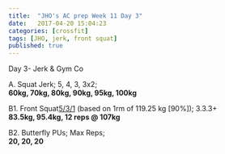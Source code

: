 ```yaml
---
title:  "JHO's AC prep Week 11 Day 3"
date:   2017-04-20 15:04:23
categories: [crossfit]
tags: [JHO, jerk, front squat]
published: true
---
```

Day 3- Jerk & Gym Co

A. Squat Jerk; 5, 4, 3, 3x2;  
**60kg, 70kg, 80kg, 90kg, 95kg, 100kg**  

B1. Front Squat[5/3/1][link_wendler] (based on 1rm of 119.25 kg [90%]); 3.3.3+   
**83.5kg, 95.4kg, 12 reps @ 107kg**

B2. Butterfly PUs; Max Reps;  
**20, 20, 20**



[link_jsupport]: http://www.catalystathletics.com/exercise/198/Jerk-Support/
[link_jrecovery]: http://www.catalystathletics.com/exercise/197/Jerk-Recovery/
[link_wendler]: https://www.t-nation.com/workouts/531-how-to-build-pure-strength
[butterfly1]: https://youtu.be/6ji4A5WCuBo
[butterfly2]: https://youtu.be/0Olzg273TPE
